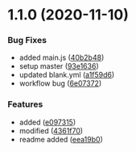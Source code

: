 # 1.1.0 (2020-11-10)


### Bug Fixes

* added main.js ([40b2b48](https://github.com/fosteradorkor/gittest/commit/40b2b48e2b74a3ed89f7c48af50ab912e0ee7764))
* setup master ([93e1636](https://github.com/fosteradorkor/gittest/commit/93e16362f2e3f8af3da1fcf24aaa2d5acd748c81))
* updated blank.yml ([a1f59d6](https://github.com/fosteradorkor/gittest/commit/a1f59d66552226684ce074a16197352a21ecb209))
* workflow bug ([6e07372](https://github.com/fosteradorkor/gittest/commit/6e0737261f4e0ee9328878a62ba3bcbe4acbf352))


### Features

* added ([e097315](https://github.com/fosteradorkor/gittest/commit/e097315bca008727a84f0e8db918da7e839816ad))
* modified ([4361f70](https://github.com/fosteradorkor/gittest/commit/4361f709076080e3e5af6e7c4e22317473c3eb82))
* readme added ([eea19b0](https://github.com/fosteradorkor/gittest/commit/eea19b049a32dbea78188cd20d94657eff9b46d9))




